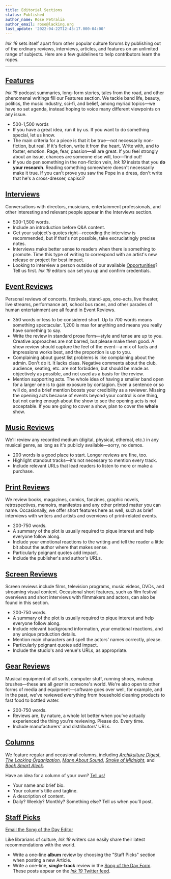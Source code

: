 ```yaml
---
title: Editorial Sections
status: Published
author_name: Rose Petralia
author_email: rose@lacking.org
last_update: '2022-04-22T12:45:17.000-04:00'
---
```

_Ink 19_ sets itself apart from other popular culture forums by publishing out of the ordinary reviews, interviews, articles, and features on an unlimited range of subjects. Here are a few guidelines to help contributors learn the ropes.

---

## [Features](https://ink19.com/archives/magazine/features)

_Ink 19_ podcast summaries, long-form stories, tales from the road, and other phenomenal writings fill our Features section. We tackle band life, beauty, politics, the music industry, sci-fi, and belief, among myriad topics&mdash;we have no set agenda, instead hoping to voice many different viewpoints on any issue. 

- 500-1,500 words
- If you have a great idea, run it by us. If you want to do something special, let us know.
- The main criteria for a piece is that it be true&mdash;not necessarily non-fiction, but real. If it's fiction, write it from the heart. Write with, and to foster, emotion. Rage, fear, passion&mdash;all are great. If you feel strongly about an issue, chances are someone else will, too&mdash;find out!
- If you do pen something in the non-fiction vein, _Ink 19_ insists that you __do your research__. Reading something somewhere doesn't necessarily make it true. If you can't prove you saw the Pope in a dress, don't write that he's a cross-dresser, capisci?

## [Interviews](https://ink19.com/archives/magazine/interviews)

Conversations with directors, musicians, entertainment professionals, and other interesting and relevant people appear in the Interviews section.

- 500-1,500 words.
- Include an introduction before Q&A content.
- Get your subject's quotes right&mdash;recording the interview is recommended, but if that's not possible, take excruciatingly precise notes.
- Interviews make better sense to readers when there is something to promote. Time this type of writing to correspond with an artist's new release or project for best impact.
- Looking to interview a person outside of our available [Opportunities](https://staff.ink19.com/opportunities/)? Tell us first. _Ink 19_ editors can set you up and confirm credentials.

## [Event Reviews](https://ink19.com/archives/magazine/event-reviews)

Personal reviews of concerts, festivals, stand-ups, one-acts, live theater, live streams, performance art, school bus races, and other parades of human entertainment are all found in Event Reviews.

- 350 words or less to be considered short. Up to 700 words means something spectacular.  1,200 is max for anything and means you really have something to say. 
- Write the review in standard prose form&mdash;style and tense are up to you. Creative approaches are not barred, but please make them good. A show review should capture the feel of the event&mdash;a mix of facts and impressions works best, and the proportion is up to you. 
- Complaining about guest list problems is like complaining about the admin. Don't do it. It lacks class. Negative comments about the club, audience, seating, etc. are not forbidden, but should be made as objectively as possible, and not used as a basis for the review.
- Mention supporting acts. The whole idea of having a smaller band open for a larger one is to gain exposure by contagion. Even a sentence or so will do, and a brief mention boosts your credibility as a reviewer. Missing the opening acts because of events beyond your control is one thing, but not caring enough about the show to see the opening acts is not acceptable. If you are going to cover a show, plan to cover the __whole__ show.

## [Music Reviews](https://ink19.com/archives/magazine/music-reviews)

We'll review any recorded medium (digital, physical, ethereal, etc.) in any musical genre, as long as it's publicly available&mdash;sorry, no demos. 

- 200 words is a good place to start. Longer reviews are fine, too.
- Highlight standout tracks&mdash;it's not necessary to mention every track.
- Include relevant URLs that lead readers to listen to more or make a purchase.

## [Print Reviews](https://ink19.com/archives/magazine/print-reviews)

We review books, magazines, comics, fanzines, graphic novels, retrospectives, memoirs, manifestos and any other printed matter you can name. Occasionally, we offer short features here as well, such as brief interviews with writers and artists and overviews of print-related events.

- 200-750 words.
- A summary of the plot is usually required to pique interest and help everyone follow along. 
- Include your emotional reactions to the writing and tell the reader a little bit about the author where that makes sense.
- Particularly poignant quotes add impact.
- Include the publisher's and author's URLs.

## [Screen Reviews](https://ink19.com/archives/magazine/screen-reviews)

Screen reviews include films, television programs, music videos, DVDs, and streaming visual content. Occasional short features, such as film festival overviews and short interviews with filmmakers and actors, can also be found in this section.

- 200-750 words.
- A summary of the plot is usually required to pique interest and help everyone follow along. 
- Include relevant background information, your emotional reactions, and any unique production details.
- Mention main characters and spell the actors' names correctly, please.
- Particularly poignant quotes add impact.
- Include the studio's and venue's URLs, as appropriate.


## [Gear Reviews](https://ink19.com/archives/magazine/gear-reviews)

Musical equipment of all sorts, computer stuff, running shoes, makeup brushes&mdash;these are all _gear_ in someone's world. We're also open to other forms of media and equipment&mdash;software goes over well, for example, and in the past, we've reviewed everything from household cleaning products to fast food to bottled water.

- 200-750 words.
- Reviews are, by nature, a whole lot better when you've actually experienced the thing you're reviewing. Please do. Every time.
- Include manufacturers' and distributors' URLs.

## [Columns](https://ink19.com/archives/columns)

We feature regular and occasional columns, including [_Archikulture Digest_](https://ink19.com/archives/columns/archikulture-digest), [_The Lacking Organization_](https://ink19.com/archives/columns/tlo), [_Mann About Sound_](https://ink19.com/archives/columns/mann-about-sound), [_Stroke of Midnight_](https://ink19.com/archives/columns/strokeofmidnight), and [_Book Smart Aleck_](https://ink19.com/archives/columns/book-smart-aleck). 

Have an idea for a column of your own? [Tell us!](mailto:publisher@ink19.com)

- Your name and brief bio.
- Your column's title and tagline.
- A description of content.
- Daily? Weekly? Monthly? Something else? Tell us when you'll post.

## [Staff Picks](https://ink19.com/archives/magazine/staff-picks)

[Email the Song of the Day Editor](mailto:phil@ink19.com)

Like librarians of culture, _Ink 19_ writers can easily share their latest recommendations with the world.

- Write a one-line __album__ review by choosing the "Staff Picks" section when posting a new Article.
- Write a one-line, __single-track__ review in the [Song of the Day Form](https://docs.google.com/forms/d/1c4DjvXix2BxVq4XkfDLIdGN5v0CPZT9uiCZoLscLnd4/viewform?ts=6085ce77&fbclid=IwAR1HhPfAgLmJ3j4XM94YN5vi2TF8hStZIllRCMRxJRBul7gKLG839L_ig2U&edit_requested=true). These posts appear on the [_Ink 19_ Twitter feed](https://twitter.com/ink19mag).

&nbsp;
